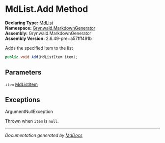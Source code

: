 ﻿<!--  
  <auto-generated>   
    The contents of this file were generated by a tool.  
    Changes to this file may be list if the file is regenerated  
  </auto-generated>   
-->

# MdList.Add Method

**Declaring Type:** [MdList](../index.md)  
**Namespace:** [Grynwald.MarkdownGenerator](../../index.md)  
**Assembly:** Grynwald.MarkdownGenerator  
**Assembly Version:** 2.6.49\-pre+a57fff491b

Adds the specified item to the list

```csharp
public void Add(MdListItem item);
```

## Parameters

`item`  [MdListItem](../../MdListItem/index.md)

## Exceptions

ArgumentNullException

Thrown when `item` is `null`.

___

*Documentation generated by [MdDocs](https://github.com/ap0llo/mddocs)*
